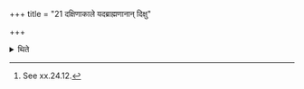 +++
title = "21 दक्षिणाकाले यदब्राह्मणानान् दिक्षु"

+++

<details><summary>थिते</summary>

21. At the time of giving the sacrificial gifts (the sacrificer) should give whatever wealth which belongs to the people excluding Brahmins along with the land and the men (on it), in the same manner as in the Aśvamedha.[^1]   

[^1]: See xx.24.12. 
</details>
